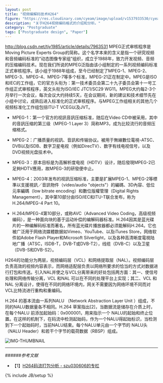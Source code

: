 ```yaml
---
layout: post
title: "视频编解码技术H264"
figure: "https://res.cloudinary.com/cyeam/image/upload/v1537933530/cyeam/c168.png"
description: "关于H264视频编码格式的介绍和分析。"
category: "Postgraduate"
tags: ["Postgraduate design", "Paper"]
---
```


http://blog.csdn.net/tjy1985/article/details/7963531
MPEG正式审核程序是Moving Picture Experts Group的简称。这个名字本来的含义是指一个研究视频和音频编码标准的“动态图像专家组”组织，成立于1988年，致力开发视频、音频的压缩编码技术。现在我们所说的MPEG泛指由该小组制定的一系列视频编码标准正式审核程序。该小组于1988年组成，至今已经制定了MPEG-1、MPEG-2、MPEG-3、MPEG-4、MPEG-7等多个标准，MPEG-21正在制定中。MPEG是ISO和IEC的工作组，它的官方头衔为：第一技术委员会第二十九子委员会第十一号工作组正式审核程序，英文头衔为ISO/IEC JTC1/SC29 WG11。MPEG大约每2-3个月举行一次会议，每次会议大约持续5天，在会议期间，新的建议和技术细节先在小组中讨论，成熟后进入标准化的正式审核程序。与MPEG工作组相关的其他几个视频标准化工作组包括ITU-T VCEG以及JVT。

+ MPEG-1：第一个官方的视訊音訊压缩标准，随后在Video CD中被采用，其中的音訊压缩的第三级（MPEG-1 Layer 3）简称MP3，成为比较流行的音频压缩格式。

+ MPEG-2：广播质量的视訊、音訊和传输协议。被用于無線數位電視-ATSC、DVB以及ISDB、数字卫星电视（例如DirecTV）、数字有线电视信号，以及DVD视频光盘技术中。

+ MPEG-3：原本目标是为高解析度电视（HDTV）设计，随后發現MPEG-2已足夠HDTV應用，故MPEG-3的研發便中止。

+ MPEG-4：2003年发布的视訊压缩标准，主要是扩展MPEG-1、MPEG-2等標準以支援視訊／音訊物件（video/audio "objects"）的編碼、3D內容、低位元率編碼（low bitrate encoding）和數位版權管理（Digital Rights Management），其中第10部分由ISO/IEC和ITU-T联合发布，称为H.264/MPEG-4 Part 10。

+ H.264/MPEG-4第10部分，或称AVC（Advanced Video Coding，高级视频编码），是一种面向块的基于运动补偿的编解码器标准。H.264因其是蓝光碟片的一种编解码标准而著名，所有蓝光碟片播放器都必须能解码H.264。它也被广泛用于网络流媒體数据如Vimeo、YouTube、以及iTunes Store，网络软件如Adobe Flash Player和Microsoft Silverlight，以及各种高清晰度電視陆地广播（ATSC，ISDB-T，DVB-T或DVB-T2），线缆（DVB-C）以及卫星（DVB-S和DVB-S2）。


H264的功能分为两层，视频编码层（VCL）和网络提取层（NAL）。视频编码层负责高效的视频内容表示，而网络适配层负责以网络所要求的恰当的方式对数据进行打包和传送。引入NAL并使之与VCL分离带来的好处包括两方面：其一、使信号处理和网络传输分离，VCL 和NAL 可以在不同的处理平台上实现；其二、VCL 和NAL 分离设计，使得在不同的网络环境内，网关不需要因为网络环境不同而对VCL比特流进行重构和重编码。
       
H.264 的基本流由一系列NALU （Network Abstraction Layer Unit ）组成，不同的NALU数据量各不相同。H.264 草案指出[2]，当数据流是储存在介质上时，在每个NALU 前添加起始码：0x000001，用来指示一个 NALU的起始和终止位置。在这样的机制下，在码流中检测起始码，作为一个NALU得起始标识，当检测到下一个起始码时，当前NALU结束。每个NALU单元由一个字节的 NALU头（NALU Header）和若干个字节的载荷数据（RBSP）组成。

![IMG-THUMBNAIL](http://hi.csdn.net/attachment/201108/6/0_1312647261x7Lc.gif)


---

######*参考文献*
+ 【1】[H264码流打包分析 - szu030606的专栏](http://blog.csdn.net/china_video_expert/article/details/7211302)


{% include JB/setup %}

